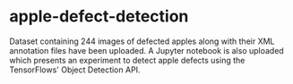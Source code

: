 # apple-defect-detection
Dataset containing 244 images of defected apples along with their XML annotation files have been uploaded. A Jupyter notebook is also uploaded which presents an experiment to detect apple defects using the TensorFlows' Object Detection API.
